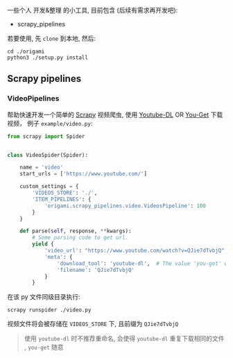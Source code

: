 一些个人 开发&整理 的小工具, 目前包含 (后续有需求再开发吧):

- scrapy_pipelines

若要使用, 先 `clone` 到本地, 然后:

``` shell
cd ./origami
python3 ./setup.py install
```
 
## Scrapy pipelines
 
### VideoPipelines

帮助快速开发一个简单的 [Scrapy](https://github.com/scrapy/scrapy) 视频爬虫, 使用 [Youtube-DL](https://github.com/ytdl-org/youtube-dl) OR [You-Get](https://github.com/soimort/you-get) 下载视频， 例子 `example/video.py`:

``` python
from scrapy import Spider


class VideoSpider(Spider):

    name = 'video'
    start_urls = ['https://www.youtube.com/']

    custom_settings = {
        'VIDEOS_STORE': './',
        'ITEM_PIPELINES': {
            'origami.scrapy_pipelines.video.VideosPipeline': 100
        }
    }

    def parse(self, response, **kwargs):
        # Some parsing code to get url.
        yield {
            'video_url': "https://www.youtube.com/watch?v=QJie7dTvbjQ",
            'meta': {
                'download_tool': 'youtube-dl',  # The value 'you-get' will use you-get
                'filename': 'QJie7dTvbjQ'
            }
        }
```

在该 py 文件同级目录执行:

```shell
scrapy runspider ./video.py
```

视频文件将会被存储在 `VIDEOS_STORE` 下, 且前缀为 `QJie7dTvbjQ`

> 使用 `youtube-dl` 时不推荐重命名, 会使得 `youtube-dl` 重复下载相同的文件
, `you-get` 随意
